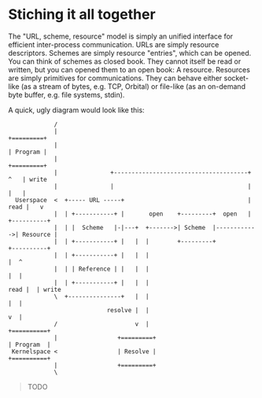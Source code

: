 Stiching it all together
========================

The "URL, scheme, resource" model is simply an unified interface for efficient inter-process communication. URLs are simply resource descriptors. Schemes are simply resource "entries", which can be opened. You can think of schemes as closed book. They cannot itself be read or written, but you can opened them to an open book: A resource. Resources are simply primitives for communications. They can behave either socket-like (as a stream of bytes, e.g. TCP, Orbital) or file-like (as an on-demand byte buffer, e.g. file systems, stdin).

A quick, ugly diagram would look like this:

```
             /
             |                                                          +=========+
             |                                                          | Program |
             |                                                          +=========+
             |               +--------------------------------------+      ^   | write
             |               |                                      |      |   |
  Userspace  <  +----- URL -----+                                   | read |   v
             |  | +-----------+ |       open    +---------+  open   |   +----------+
             |  | |  Scheme   |-|---+  +------->| Scheme  |------------>| Resource |
             |  | +-----------+ |   |  |        +---------+             +----------+
             |  | +-----------+ |   |  |                                    |  ^
             |  | | Reference | |   |  |                                    |  |
             |  | +-----------+ |   |  |                               read |  | write
             \  +---------------+   |  |                                    |  |
                            resolve |  |                                    v  |
             /                      v  |                                +==========+
             |                 +=========+                              | Program  |
 Kernelspace <                 | Resolve |                              +==========+
             |                 +=========+
             \

```

> TODO
